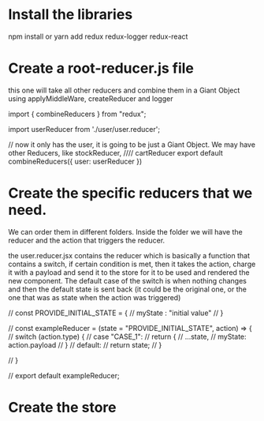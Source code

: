 # Install the libraries
npm install or yarn add redux redux-logger redux-react

# Create a root-reducer.js file
this one will take all other reducers and combine them in a Giant Object using applyMiddleWare, createReducer and logger

import { combineReducers } from "redux";

import userReducer from './user/user.reducer';

// now it only has the user, it is going to be just a Giant Object. We may have other Reducers, like stockReducer, //// cartReducer
export default combineReducers({
    user: userReducer
})

# Create the specific reducers that we need.
We can order them in different folders. Inside the folder we will have the reducer and the action that triggers the reducer.

the user.reducer.jsx contains the reducer which is basically a function that contains a switch, if certain condition is met, then it takes the action, charge it with a payload and send it to the store for it to be used and rendered the new component. The default case of the switch is when nothing changes and then the default state is sent back (it could be the original one, or the one that was as state when the action was triggered)

// const PROVIDE_INITIAL_STATE = {
//     myState : "initial value"
// }


// const exampleReducer = (state = "PROVIDE_INITIAL_STATE", action) => {
//     switch (action.type) {
//         case "CASE_1":
//             return {
//                 ...state,
//                 myState: action.payload
//             }
//         default:
//             return state;
//     }

// }

// export default exampleReducer;

# Create the store
  